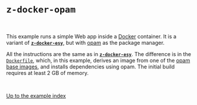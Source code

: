 # `z-docker-opam`

<br>

This example runs a simple Web app inside a [Docker](https://www.docker.com/)
container. It is a variant of [**`z-docker-esy`**](../z-docker-esy#files), but
with [opam](https://opam.ocaml.org/) as the package manager.

All the instructions are the same as in
[**`z-docker-esy`**](../z-docker-esy#files). The difference is in the
[`Dockerfile`](https://github.com/aantron/dream/blob/master/example/z-docker-opam/Dockerfile),
which, in this example, derives an image from one of the [opam base
images](https://hub.docker.com/r/ocaml/opam), and installs dependencies using
opam. The initial build requires at least 2 GB of memory.

<br>

[Up to the example index](../#deploying)
